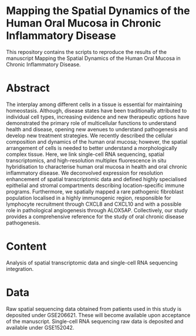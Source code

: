 # Mapping the Spatial Dynamics of the Human Oral Mucosa in Chronic Inflammatory Disease

This repository contains the scripts to reproduce the results of the manuscript Mapping the Spatial Dynamics of the Human Oral Mucosa in Chronic Inflammatory Disease.

# Abstract
The interplay among different cells in a tissue is essential for maintaining homeostasis. Although, disease states have been traditionally attributed to individual cell types, increasing evidence and new therapeutic options have demonstrated the primary role of multicellular functions to understand health and disease, opening new avenues to understand pathogenesis and develop new treatment strategies.  We recently described the cellular composition and dynamics of the human oral mucosa; however, the spatial arrangement of cells is needed to better understand a morphologically complex tissue. Here, we link single-cell RNA sequencing, spatial transcriptomics, and high-resolution multiplex fluorescence in situ hybridisation to characterise human oral mucosa in health and oral chronic inflammatory disease. We deconvolved expression for resolution enhancement of spatial transcriptomic data and defined highly specialised epithelial and stromal compartments describing location-specific immune programs. Furthermore, we spatially mapped a rare pathogenic fibroblast population localised in a highly immunogenic region, responsible for lymphocyte recruitment through CXCL8 and CXCL10 and with a possible role in pathological angiogenesis through ALOX5AP. Collectively, our study provides a comprehensive reference for the study of oral chronic disease pathogenesis.



# Content
Analysis of spatial transcriptomic data and single-cell RNA sequencing integration.

# Data
Raw spatial sequencing data obtained from patients used in this study is deposited under GSE206621. These will become available upon acceptance of the manuscript. Single-cell RNA sequencing raw data is deposited and available under GSE152042.
